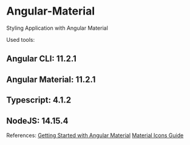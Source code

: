 # Angular-Material
Styling Application with Angular Material

Used tools:

## Angular CLI: 11.2.1
## Angular Material: 11.2.1
## Typescript: 4.1.2
## NodeJS: 14.15.4

References:
[Getting Started with Angular Material](https://material.angular.io/guide/getting-started)
[Material Icons Guide](https://google.github.io/material-design-icons/)






